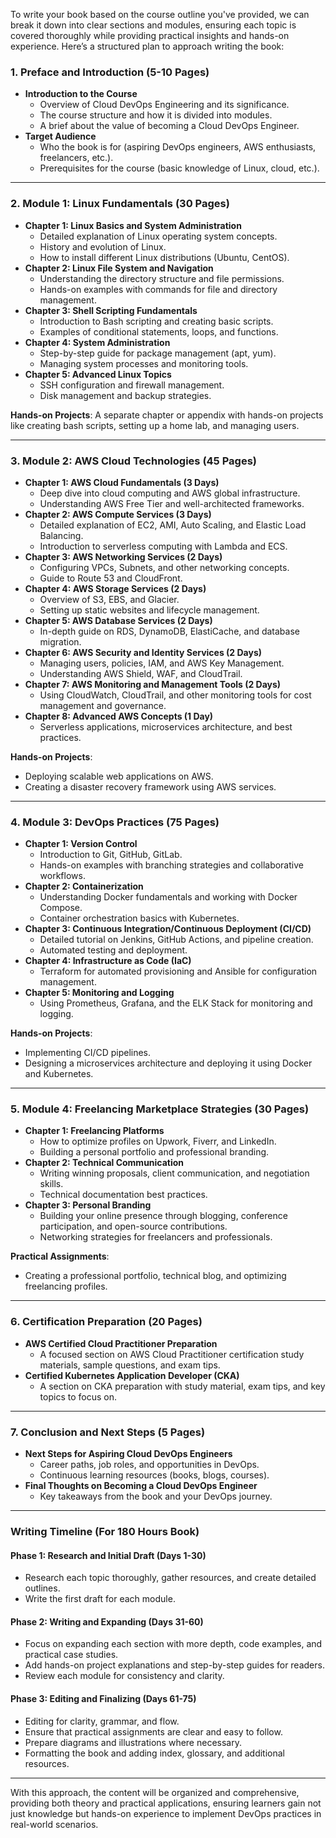 To write your book based on the course outline you've provided, we can break it down into clear sections and modules, ensuring each topic is covered thoroughly while providing practical insights and hands-on experience. Here’s a structured plan to approach writing the book:

### **1. Preface and Introduction (5-10 Pages)**
- **Introduction to the Course**
  - Overview of Cloud DevOps Engineering and its significance.
  - The course structure and how it is divided into modules.
  - A brief about the value of becoming a Cloud DevOps Engineer.
- **Target Audience**
  - Who the book is for (aspiring DevOps engineers, AWS enthusiasts, freelancers, etc.).
  - Prerequisites for the course (basic knowledge of Linux, cloud, etc.).

---

### **2. Module 1: Linux Fundamentals (30 Pages)**
- **Chapter 1: Linux Basics and System Administration**
  - Detailed explanation of Linux operating system concepts.
  - History and evolution of Linux.
  - How to install different Linux distributions (Ubuntu, CentOS).
- **Chapter 2: Linux File System and Navigation**
  - Understanding the directory structure and file permissions.
  - Hands-on examples with commands for file and directory management.
- **Chapter 3: Shell Scripting Fundamentals**
  - Introduction to Bash scripting and creating basic scripts.
  - Examples of conditional statements, loops, and functions.
- **Chapter 4: System Administration**
  - Step-by-step guide for package management (apt, yum).
  - Managing system processes and monitoring tools.
- **Chapter 5: Advanced Linux Topics**
  - SSH configuration and firewall management.
  - Disk management and backup strategies.

**Hands-on Projects**: A separate chapter or appendix with hands-on projects like creating bash scripts, setting up a home lab, and managing users.

---

### **3. Module 2: AWS Cloud Technologies (45 Pages)**

- **Chapter 1: AWS Cloud Fundamentals (3 Days)**
  - Deep dive into cloud computing and AWS global infrastructure.
  - Understanding AWS Free Tier and well-architected frameworks.
- **Chapter 2: AWS Compute Services (3 Days)**
  - Detailed explanation of EC2, AMI, Auto Scaling, and Elastic Load Balancing.
  - Introduction to serverless computing with Lambda and ECS.
- **Chapter 3: AWS Networking Services (2 Days)**
  - Configuring VPCs, Subnets, and other networking concepts.
  - Guide to Route 53 and CloudFront.
- **Chapter 4: AWS Storage Services (2 Days)**
  - Overview of S3, EBS, and Glacier.
  - Setting up static websites and lifecycle management.
- **Chapter 5: AWS Database Services (2 Days)**
  - In-depth guide on RDS, DynamoDB, ElastiCache, and database migration.
- **Chapter 6: AWS Security and Identity Services (2 Days)**
  - Managing users, policies, IAM, and AWS Key Management.
  - Understanding AWS Shield, WAF, and CloudTrail.
- **Chapter 7: AWS Monitoring and Management Tools (2 Days)**
  - Using CloudWatch, CloudTrail, and other monitoring tools for cost management and governance.
- **Chapter 8: Advanced AWS Concepts (1 Day)**
  - Serverless applications, microservices architecture, and best practices.

**Hands-on Projects**: 
- Deploying scalable web applications on AWS.
- Creating a disaster recovery framework using AWS services.

---

### **4. Module 3: DevOps Practices (75 Pages)**

- **Chapter 1: Version Control**
  - Introduction to Git, GitHub, GitLab.
  - Hands-on examples with branching strategies and collaborative workflows.
- **Chapter 2: Containerization**
  - Understanding Docker fundamentals and working with Docker Compose.
  - Container orchestration basics with Kubernetes.
- **Chapter 3: Continuous Integration/Continuous Deployment (CI/CD)**
  - Detailed tutorial on Jenkins, GitHub Actions, and pipeline creation.
  - Automated testing and deployment.
- **Chapter 4: Infrastructure as Code (IaC)**
  - Terraform for automated provisioning and Ansible for configuration management.
- **Chapter 5: Monitoring and Logging**
  - Using Prometheus, Grafana, and the ELK Stack for monitoring and logging.

**Hands-on Projects**:
- Implementing CI/CD pipelines.
- Designing a microservices architecture and deploying it using Docker and Kubernetes.

---

### **5. Module 4: Freelancing Marketplace Strategies (30 Pages)**

- **Chapter 1: Freelancing Platforms**
  - How to optimize profiles on Upwork, Fiverr, and LinkedIn.
  - Building a personal portfolio and professional branding.
- **Chapter 2: Technical Communication**
  - Writing winning proposals, client communication, and negotiation skills.
  - Technical documentation best practices.
- **Chapter 3: Personal Branding**
  - Building your online presence through blogging, conference participation, and open-source contributions.
  - Networking strategies for freelancers and professionals.

**Practical Assignments**:
- Creating a professional portfolio, technical blog, and optimizing freelancing profiles.

---

### **6. Certification Preparation (20 Pages)**

- **AWS Certified Cloud Practitioner Preparation**
  - A focused section on AWS Cloud Practitioner certification study materials, sample questions, and exam tips.
- **Certified Kubernetes Application Developer (CKA)**
  - A section on CKA preparation with study material, exam tips, and key topics to focus on.

---

### **7. Conclusion and Next Steps (5 Pages)**
- **Next Steps for Aspiring Cloud DevOps Engineers**
  - Career paths, job roles, and opportunities in DevOps.
  - Continuous learning resources (books, blogs, courses).
- **Final Thoughts on Becoming a Cloud DevOps Engineer**
  - Key takeaways from the book and your DevOps journey.

---

### **Writing Timeline (For 180 Hours Book)**

#### **Phase 1: Research and Initial Draft (Days 1-30)**
- Research each topic thoroughly, gather resources, and create detailed outlines.
- Write the first draft for each module.

#### **Phase 2: Writing and Expanding (Days 31-60)**
- Focus on expanding each section with more depth, code examples, and practical case studies.
- Add hands-on project explanations and step-by-step guides for readers.
- Review each module for consistency and clarity.

#### **Phase 3: Editing and Finalizing (Days 61-75)**
- Editing for clarity, grammar, and flow.
- Ensure that practical assignments are clear and easy to follow.
- Prepare diagrams and illustrations where necessary.
- Formatting the book and adding index, glossary, and additional resources.

---

With this approach, the content will be organized and comprehensive, providing both theory and practical applications, ensuring learners gain not just knowledge but hands-on experience to implement DevOps practices in real-world scenarios.
